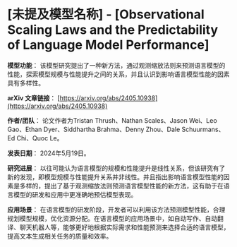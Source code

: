 # [未提及模型名称] - [Observational Scaling Laws and the Predictability of Language Model Performance]

**模型功能**：
该模型研究提出了一种新方法，通过观测缩放法则来预测语言模型的性能，探索模型规模与性能提升之间的关系，并且认识到影响语言模型性能的因素具有多样性。

**arXiv 文章链接**：
[https://arxiv.org/abs/2405.10938](https://arxiv.org/abs/2405.10938)

**作者/团队**：
论文作者为Tristan Thrush、Nathan Scales、Jason Wei、Leo Gao、Ethan Dyer、Siddhartha Brahma、Denny Zhou、Dale Schuurmans、Ed Chi、Quoc Le。

**发表日期**：
2024年5月19日。

**研究进展**：
以往可能认为语言模型的规模和性能提升是线性关系，但该研究有了新的发现，即模型规模与性能提升关系并非线性。并且指出影响语言模型性能的因素是多样的，提出了基于观测缩放法则预测语言模型性能的新方法，这有助于在语言模型的研发和应用中更准确地预估模型表现。

**应用场景**：
在语言模型的研发阶段，开发者可以利用该方法预测模型性能，合理规划模型规模，优化资源分配。在语言模型的应用场景中，如自动写作、自动翻译、聊天机器人等，能够更好地根据实际需求和性能预测来选择合适的语言模型，提高文本生成相关任务的质量和效率。